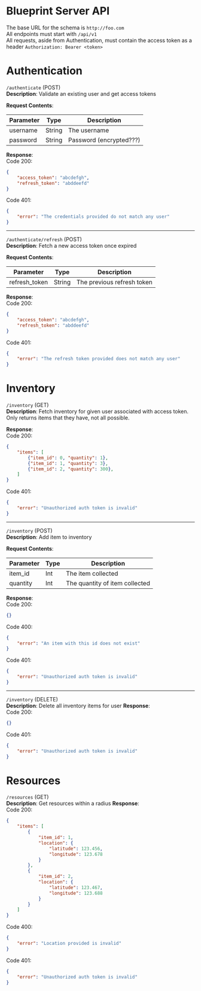 # Blueprint Server API

The base URL for the schema is `http://foo.com` <br>
All endpoints must start with `/api/v1`<br>
All requests, aside from Authentication, must contain the access token as a header
`Authorization: Bearer <token>`

# Authentication
`/authenticate` (POST) <br>
**Description**: Validate an existing user and get access tokens 

**Request Contents**:

Parameter | Type | Description
---|---|---
username | String | The username
password | String | Password (encrypted???)

**Response**: <br>
Code 200:
```json
{
    "access_token": "abcdefgh",
    "refresh_token": "abddeefd"
}
```
Code 401:
```json
{
    "error": "The credentials provided do not match any user"
}
```

---
`/authenticate/refresh` (POST) <br>
**Description**: Fetch a new access token once expired

**Request Contents**:

Parameter | Type | Description
---|---|---
refresh_token | String | The previous refresh token

**Response**: <br>
Code 200:
```json
{
    "access_token": "abcdefgh",
    "refresh_token": "abddeefd"
}
```
Code 401:
```json
{
    "error": "The refresh token provided does not match any user"
}
```

# Inventory
`/inventory` (GET) <br>
**Description**: Fetch inventory for given user associated with access token. Only returns items that they have, not all possible.

**Response**: <br>
Code 200:
```json
{
    "items": [
        {"item_id": 0, "quantity": 1},
        {"item_id": 1, "quantity": 3},
        {"item_id": 2, "quantity": 300},
    ] 
}
```
Code 401:
```json
{
    "error": "Unauthorized auth token is invalid"
}
```

---
`/inventory` (POST) <br>
**Description**: Add item to inventory

**Request Contents**:

Parameter | Type | Description
---|---|---
item_id | Int | The item collected
quantity | Int | The quantity of item collected

**Response**: <br>
Code 200:
```json
{}
```
Code 400:
```json
{
    "error": "An item with this id does not exist"
}
```

Code 401:
```json
{
    "error": "Unauthorized auth token is invalid"
}
```

---
`/inventory` (DELETE)<br>
**Description**: Delete all inventory items for user
**Response**: <br>
Code 200:
```json
{}
```

Code 401:
```json
{
    "error": "Unauthorized auth token is invalid"
}
```

# Resources
`/resources` (GET) <br>
**Description**: Get resources within a radius
**Response**: <br>
Code 200:
```json
{
    "items": [
        {
            "item_id": 1, 
            "location": {
                "latitude": 123.456, 
                "longitude": 123.678
            }  
        },
        {
            "item_id": 2, 
            "location": {
                "latitude": 123.467, 
                "longitude": 123.688
            }  
        }
    ]
}
```

Code 400: 
```json
{
    "error": "Location provided is invalid"
}
```

Code 401:
```json
{
    "error": "Unauthorized auth token is invalid"
}
```

